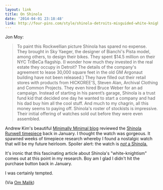 ```yaml
---
layout: link
title: On Shinola
date: '2014-04-01 23:18:48'
link: http://four-pins.com/style/shinola-detroits-misguided-white-knight/
---
```


<p>Jon Moy:</p>

<blockquote>
  <p>To paint this Rockwellian picture Shinola has spared no expense. They brought in Sky Yaeger, the designer of Bianchi's Pista model, among others, to design their bikes. They spent $14.5 million on their NYC TriBeCa flagship. (I wonder how much they invested in the real estate they occupy in Detroit? The details of the company's agreement to lease 30,000 square feet in the old GM Argonaut building have not been released.) They have filled out their retail stores with products from HICKOREE'S, Steven Alan, Archival Clothing and Common Projects. They even hired Bruce Weber for an ad campaign. Instead of starting in his parent’s garage, Shinola is a trust fund kid that decided one day he wanted to start a company and had his dad buy him all the cool stuff. And much to my chagrin, all this money seems to paying off. Shinola's roster of stockists is impressive. Their initial offering of watches sold out before they were even assembled.</p>
</blockquote>

<p>Andrew Kim's beautiful <a href="http://www.minimallyminimal.com/blog/shinola-runwell">Minimally Minimal blog</a> reviewed the <a href="http://www.shinola.com/shop/watches.html">Shinola Runwell timepiece</a> back in January. I thought the watch was gorgeous. It spawned weeks of timepiece research whereby I found a nostalgic watch that will be my future heirloom. Spoiler alert: the watch is <a href="http://uniformwares.com/shop/203-series-pvd-rose-gold-walnut-leather"><em>not</em> a Shinola.</a></p>

<p>It's ironic that this fascinating article about Shinola's "white-knightism" comes out at this point in my research. Boy am I glad I didn't hit the purchase button back in January. </p>

<p>I was certainly tempted.</p>

<p>(Via <a href="http://om.co/2014/04/01/shinola-sham/">Om Malik</a>)</p>
